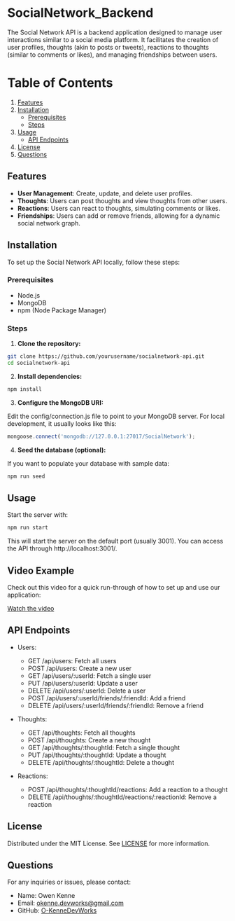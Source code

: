 # SocialNetwork_Backend

The Social Network API is a backend application designed to manage user interactions similar to a social media platform. It facilitates the creation of user profiles, thoughts (akin to posts or tweets), reactions to thoughts (similar to comments or likes), and managing friendships between users.

# Table of Contents
1. [Features](#features)
2. [Installation](#installation)
   - [Prerequisites](#prerequisites)
   - [Steps](#steps)
3. [Usage](#usage)
   - [API Endpoints](#api-endpoints)
4. [License](#license)
5. [Questions](#questions)

## Features

- **User Management**: Create, update, and delete user profiles.
- **Thoughts**: Users can post thoughts and view thoughts from other users.
- **Reactions**: Users can react to thoughts, simulating comments or likes.
- **Friendships**: Users can add or remove friends, allowing for a dynamic social network graph.

## Installation

To set up the Social Network API locally, follow these steps:

### Prerequisites

- Node.js
- MongoDB
- npm (Node Package Manager)

### Steps

1. **Clone the repository:**

```bash
git clone https://github.com/yourusername/socialnetwork-api.git
cd socialnetwork-api
```

2. **Install dependencies:**

```bash
npm install
```

3. **Configure the MongoDB URI:**

Edit the config/connection.js file to point to your MongoDB server. For local development, it usually looks like this:

```javascript
mongoose.connect('mongodb://127.0.0.1:27017/SocialNetwork');
```

4. **Seed the database (optional):**

If you want to populate your database with sample data:

```bash
npm run seed
```

## Usage
Start the server with:

```bash
npm run start
```

This will start the server on the default port (usually 3001). You can access the API through http://localhost:3001/.

## Video Example

Check out this video for a quick run-through of how to set up and use our application:

[Watch the video](https://drive.google.com/file/d/13vLmCO7b54Zo7VadPRc5fIRB7iUErHhu/view)

## API Endpoints
- Users:
    - GET /api/users: Fetch all users
    - POST /api/users: Create a new user
    - GET /api/users/:userId: Fetch a single user
    - PUT /api/users/:userId: Update a user
    - DELETE /api/users/:userId: Delete a user
    - POST /api/users/:userId/friends/:friendId: Add a friend
    - DELETE /api/users/:userId/friends/:friendId: Remove a friend

- Thoughts:
    - GET /api/thoughts: Fetch all thoughts
    - POST /api/thoughts: Create a new thought
    - GET /api/thoughts/:thoughtId: Fetch a single thought
    - PUT /api/thoughts/:thoughtId: Update a thought
    - DELETE /api/thoughts/:thoughtId: Delete a thought

- Reactions:
    - POST /api/thoughts/:thoughtId/reactions: Add a reaction to a thought
    - DELETE /api/thoughts/:thoughtId/reactions/:reactionId: Remove a reaction

## License
Distributed under the MIT License. See [LICENSE](LICENSE) for more information.

## Questions
For any inquiries or issues, please contact:

- Name: Owen Kenne
- Email: <okenne.devworks@gmail.com>
- GitHub: [O-KenneDevWorks](https://github.com/O-KenneDevWorks/)